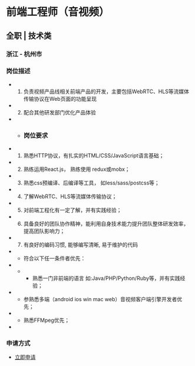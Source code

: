 
# 前端工程师（音视频）
## 全职  |  技术类
### 浙江 - 杭州市

### 岗位描述
- 1. 负责视频产品线相关前端产品的开发，主要包括WebRTC、HLS等流媒体传输协议在Web页面的功能呈现
- 2. 配合其他研发部门优化产品体验
- - ### 岗位要求
- 1. 熟悉HTTP协议，有扎实的HTML/CSS/JavaScript语言基础；
- 2. 熟练运用React.js， 熟练使用 redux或mobx；
- 3. 熟悉css预编译、后编译等工具， 如less/sass/postcss等；
- 4. 了解WebRTC、HLS等流媒体传输协议；
- 5. 对前端工程化有一定了解，并有实践经验；
- 6. 具备良好的团队协作精神，能利用自身技术能力提升团队整体研发效率，提高团队影响力；
- 7. 有良好的编码习惯, 能够编写清晰, 易于维护的代码
- - 符合以下任一条件者优先：
- - * 熟悉一门非前端的语言 如:Java/PHP/Python/Ruby等，并有实践经验；
- * 参熟悉多端（android ios win mac web）音视频客户端引擎开发者优先；
- * 熟悉FFMpeg优先；
- 
### 申请方式
- <a href="mailto:hr@tuya.com?subject=求职简历-前端工程师（音视频）-来自GitHub">立即申请</a>